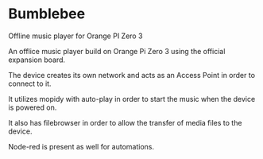 # Bumblebee
Offline music player for Orange PI Zero 3

An offlice music player build on Orange Pi Zero 3 using the official expansion board.

The device creates its own network and acts as an Access Point in order to connect to it.

It utilizes mopidy with auto-play in order to start the music when the device is powered on.

It also has filebrowser in order to allow the transfer of media files to the device.

Node-red is present as well for automations.
